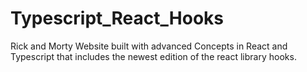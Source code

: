# Typescript_React_Hooks
Rick and Morty Website built with advanced Concepts in React and Typescript
that includes the newest edition of the react library hooks.
